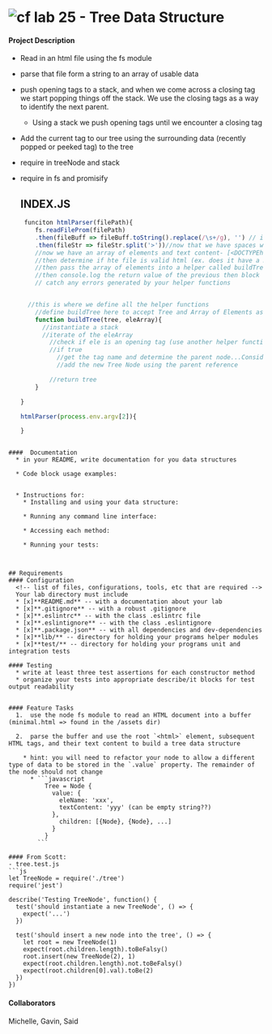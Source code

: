 ![cf](http://i.imgur.com/7v5ASc8.png) lab 25 - Tree Data Structure
====
#### Project Description

- Read in an html file using the fs module
- parse that file form a string to an array of usable data
- push opening tags to a stack, and when we come across a closing tag we start popping things off the stack. We use the closing tags as a way to identify the next parent.
  - Using a stack we push opening tags until we encounter a closing tag
- Add the current tag to our tree using the surrounding data (recently popped or peeked tag) to the tree

- require in treeNode and stack
- require in fs and promisify

  INDEX.JS
  -
  ```javascript
   funciton htmlParser(filePath){
      fs.readFileProm(filePath)
      .then(fileBuff => fileBuff.toString().replace(/\s+/g), '') // in order to use this buffer data we pass in we need to stringify it. But it has white space becuase those are needed in unicode, so we have to use .replace(), then replace the white space with an actual space.
      .then(fileStr => fileStr.split('>'))//now that we have spaces we can split on the closing angle brackets
      //now we have an array of elements and text content- [<DOCTYPEhtml, <html, <p, </p, </html]
      //then determine if hte file is valid html (ex. does it have a DOCTYPE html?) we don't need that though because the <html becomes the root
      //then pass the array of elements into a helper called buildTree which takes the Tree constructor and the array as args. This is what builds the start of the tree...
      //then console.log the return value of the previous then block (ie- what does buildTree return?)
      // catch any errors generated by your helper functions


    //this is where we define all the helper functions
      //define buildTree here to accept Tree and Array of Elements as args
      function buildTree(tree, eleArray){
        //instantiate a stack
        //iterate of the eleArray
          //check if ele is an opening tag (use another helper function called "isOpeningTag")
          //if true
            //get the tag name and determine the parent node...Consider how to retrieve this piece. what could as a reference to that parent.
            //add the new Tree Node using the parent reference

          //return tree
      }

  }

  htmlParser(process.env.argv[2]){

  }
```

####  Documentation  
  * in your README, write documentation for you data structures

  * Code block usage examples:


  * Instructions for:
    * Installing and using your data structure:

    * Running any command line interface:

    * Accessing each method:

    * Running your tests:



## Requirements  
#### Configuration  
  <!-- list of files, configurations, tools, etc that are required -->
  Your lab directory must include  
  * [x]**README.md** -- with a documentation about your lab
  * [x]**.gitignore** -- with a robust .gitignore
  * [x]**.eslintrc** -- with the class .eslintrc file
  * [x]**.eslintignore** -- with the class .eslintignore
  * [x]**.package.json** -- with all dependencies and dev-dependencies
  * [x]**lib/** -- directory for holding your programs helper modules
  * [x]**test/** -- directory for holding your programs unit and integration tests

#### Testing  
  * write at least three test assertions for each constructor method
  * organize your tests into appropriate describe/it blocks for test output readability


#### Feature Tasks  
  1.  use the node fs module to read an HTML document into a buffer (minimal.html => found in the /assets dir)

  2.  parse the buffer and use the root `<html>` element, subsequent HTML tags, and their text content to build a tree data structure

    * hint: you will need to refactor your node to allow a different type of data to be stored in the `.value` property. The remainder of the node should not change
      * ```javascript
          Tree = Node {
            value: {
              eleName: 'xxx',
              textContent: 'yyy' (can be empty string??)
            },
              children: [{Node}, {Node}, ...]
            }
          }
        ```

#### From Scott:
- tree.test.js
```js
let TreeNode = require('./tree')
require('jest')

describe('Testing TreeNode', function() {
  test('should instantiate a new TreeNode', () => {
    expect('...')
  })

  test('should insert a new node into the tree', () => {
    let root = new TreeNode(1)
    expect(root.children.length).toBeFalsy()
    root.insert(new TreeNode(2), 1)
    expect(root.children.length).not.toBeFalsy()
    expect(root.children[0].val).toBe(2)
  })
})
```
#### Collaborators
Michelle, Gavin, Said
